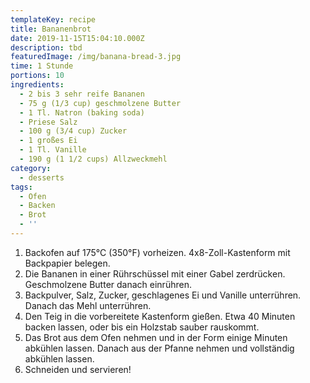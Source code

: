 ```yaml
---
templateKey: recipe
title: Bananenbrot
date: 2019-11-15T15:04:10.000Z
description: tbd
featuredImage: /img/banana-bread-3.jpg
time: 1 Stunde
portions: 10
ingredients:
  - 2 bis 3 sehr reife Bananen
  - 75 g (1/3 cup) geschmolzene Butter
  - 1 Tl. Natron (baking soda)
  - Priese Salz
  - 100 g (3/4 cup) Zucker
  - 1 großes Ei
  - 1 Tl. Vanille
  - 190 g (1 1/2 cups) Allzweckmehl
category:
  - desserts
tags:
  - Ofen
  - Backen
  - Brot
  - ''
---
```

1. Backofen auf 175°C (350°F) vorheizen. 4x8-Zoll-Kastenform mit Backpapier belegen.
2. Die Bananen in einer Rührschüssel mit einer Gabel zerdrücken. Geschmolzene Butter danach einrühren.
3. Backpulver, Salz, Zucker, geschlagenes Ei und Vanille unterrühren. Danach das Mehl unterrühren.
4. Den Teig in die vorbereitete Kastenform gießen. Etwa 40 Minuten backen lassen, oder bis ein Holzstab sauber rauskommt. 
5. Das Brot aus dem Ofen nehmen und in der Form einige Minuten abkühlen lassen. Danach aus der Pfanne nehmen und vollständig abkühlen lassen.
6. Schneiden und servieren!
